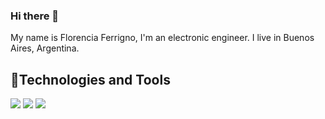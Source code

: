 ### Hi there 👋
My name is Florencia Ferrigno, I'm an electronic engineer.
I live in Buenos Aires, Argentina.

## 🔧Technologies and Tools
![](https://img.shields.io/badge/<C>-<C++>-informational?style=flat&logo=<LOGO_NAME>&logoColor=white&color=#A8B9CC)
![](https://img.shields.io/badge/static/v1?label=C&color=orange&logo=c)
![](https://img.shields.io/badge/[C]-[STATUS]-[COLOR].svg)
<!--
**florenciaferrigno/FlorenciaFerrigno** is a ✨ _special_ ✨ repository because its `README.md` (this file) appears on your GitHub profile.

Here are some ideas to get you started:

- 🔭 I’m currently working on ...
- 🌱 I’m currently learning ...
- 👯 I’m looking to collaborate on ...
- 🤔 I’m looking for help with ...
- 💬 Ask me about ...
- 📫 How to reach me: ...
- 😄 Pronouns: ...
- ⚡ Fun fact: ...
-->
